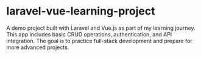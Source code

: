 # laravel-vue-learning-project
A demo project built with Laravel and Vue.js as part of my learning journey. This app includes basic CRUD operations, authentication, and API integration. The goal is to practice full-stack development and prepare for more advanced projects.
